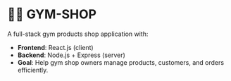 # 🏋️‍♂️ GYM-SHOP

A full-stack gym products shop application with:

- **Frontend**: React.js (client)
- **Backend**: Node.js + Express (server)
- **Goal**: Help gym shop owners manage products, customers, and orders efficiently.


